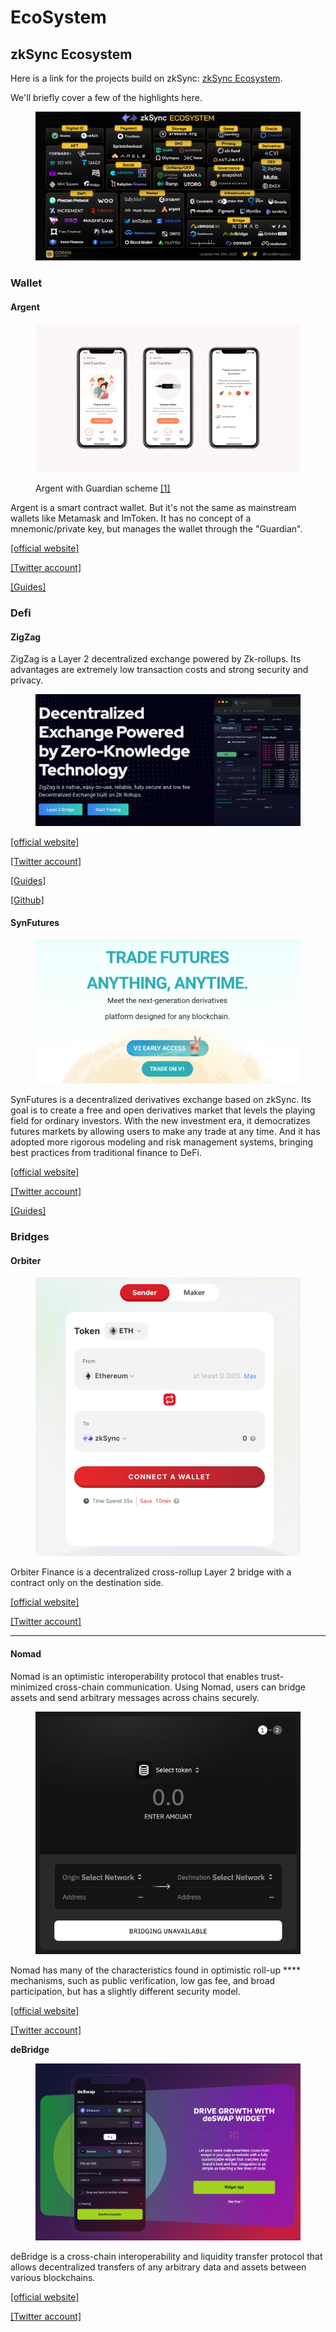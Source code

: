 # EcoSystem

## zkSync Ecosystem

Here is a link for the projects build on zkSync: [zkSync Ecosystem](https://ecosystem.zksync.io/).

We'll briefly cover a few of the highlights here.

<figure><img src="../../.gitbook/assets/image (20).png" alt=""><figcaption></figcaption></figure>

### Wallet

#### Argent

<figure><img src="../../.gitbook/assets/image (19).png" alt=""><figcaption><p>Argent with Guardian scheme <a href="https://www.argent.xyz/blog/a-new-era-for-crypto-security/">[1]</a></p></figcaption></figure>

Argent is a smart contract wallet. But it's not the same as mainstream wallets like Metamask and ImToken. It has no concept of a mnemonic/private key, but manages the wallet through the "Guardian".

[\[official website\]](https://www.argent.xyz/)

[\[Twitter account\]](https://twitter.com/argentHQ)

[\[Guides\]](https://support.argent.xyz/hc/en-us/categories/5526805241105-Argent-zkSync-wallet)

### Defi

#### **ZigZag**

ZigZag is a Layer 2 decentralized exchange powered by Zk-rollups. Its advantages are extremely low transaction costs and strong security and privacy.

<figure><img src="../../.gitbook/assets/image (21).png" alt=""><figcaption></figcaption></figure>

[\[official website\]](https://info.zigzag.exchange/)

[\[Twitter account\]](https://twitter.com/ZigZagExchange)

[\[Guides\]](https://docs.zigzag.exchange/zksync)

[\[Github\]](https://github.com/ZigZagExchange/)

#### **SynFutures**

<figure><img src="../../.gitbook/assets/image (13).png" alt=""><figcaption></figcaption></figure>

SynFutures is a decentralized derivatives exchange based on zkSync. Its goal is to create a free and open derivatives market that levels the playing field for ordinary investors. With the new investment era, it democratizes futures markets by allowing users to make any trade at any time. And it has adopted more rigorous modeling and risk management systems, bringing best practices from traditional finance to DeFi.

[\[official website\]](https://www.synfutures.com/)

[\[Twitter account\]](https://twitter.com/SynFuturesDefi)

[\[Guides\]](https://help.synfutures.com/en/collections/3420684-synfutures-v2)

### Bridges

#### **Orbiter**

<figure><img src="../../.gitbook/assets/image (10).png" alt=""><figcaption></figcaption></figure>

Orbiter Finance is a decentralized cross-rollup Layer 2 bridge with a contract only on the destination side.

[\[official website\]](https://www.orbiter.finance/)

[\[Twitter account\]](https://twitter.com/Orbiter\_Finance)

****

#### **Nomad**

Nomad is an optimistic interoperability protocol that enables trust-minimized cross-chain communication. Using Nomad, users can bridge assets and send arbitrary messages across chains securely.

<figure><img src="../../.gitbook/assets/image (16).png" alt=""><figcaption></figcaption></figure>

Nomad has many of the characteristics found in optimistic roll-up **** mechanisms, such as public verification, low gas fee, and broad participation, but has a slightly different security model.

[\[official website\]](https://app.nomad.xyz/)

[\[Twitter account\]](https://twitter.com/nomadxyz\_)

**deBridge**

<figure><img src="../../.gitbook/assets/image (2).png" alt=""><figcaption></figcaption></figure>

deBridge is a cross-chain interoperability and liquidity transfer protocol that allows decentralized transfers of any arbitrary data and assets between various blockchains.

[\[official website\]](https://debridge.finance/)

[\[Twitter account\]](https://twitter.com/deBridgeFinance)
